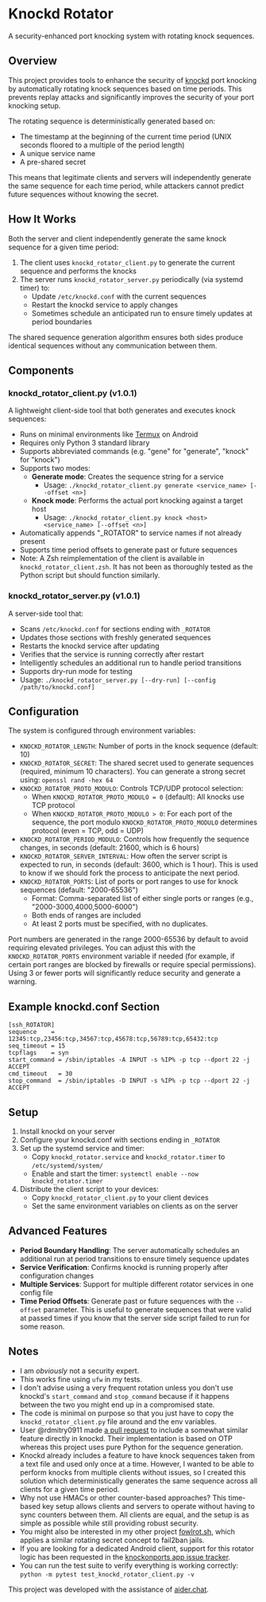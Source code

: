 # Knockd Rotator

A security-enhanced port knocking system with rotating knock sequences.

## Overview

This project provides tools to enhance the security of [knockd](https://github.com/jvinet/knock) port knocking by automatically rotating knock sequences based on time periods. This prevents replay attacks and significantly improves the security of your port knocking setup.

The rotating sequence is deterministically generated based on:
- The timestamp at the beginning of the current time period (UNIX seconds floored to a multiple of the period length)
- A unique service name
- A pre-shared secret

This means that legitimate clients and servers will independently generate the same sequence for each time period, while attackers cannot predict future sequences without knowing the secret.

## How It Works

Both the server and client independently generate the same knock sequence for a given time period:

1. The client uses `knockd_rotator_client.py` to generate the current sequence and performs the knocks
2. The server runs `knockd_rotator_server.py` periodically (via systemd timer) to:
   - Update `/etc/knockd.conf` with the current sequences
   - Restart the knockd service to apply changes
   - Sometimes schedule an anticipated run to ensure timely updates at period boundaries

The shared sequence generation algorithm ensures both sides produce identical sequences without any communication between them.

## Components

### knockd_rotator_client.py (v1.0.1)

A lightweight client-side tool that both generates and executes knock sequences:

- Runs on minimal environments like [Termux](https://termux.dev/) on Android
- Requires only Python 3 standard library
- Supports abbreviated commands (e.g. "gene" for "generate", "knock" for "knock")
- Supports two modes:
  - **Generate mode**: Creates the sequence string for a service
    - Usage: `./knockd_rotator_client.py generate <service_name> [--offset <n>]`
  - **Knock mode**: Performs the actual port knocking against a target host
    - Usage: `./knockd_rotator_client.py knock <host> <service_name> [--offset <n>]`
- Automatically appends "_ROTATOR" to service names if not already present
- Supports time period offsets to generate past or future sequences
- Note: A Zsh reimplementation of the client is available in `knockd_rotator_client.zsh`. It has not been as thoroughly tested as the Python script but should function similarly.

### knockd_rotator_server.py (v1.0.1)

A server-side tool that:

- Scans `/etc/knockd.conf` for sections ending with `_ROTATOR`
- Updates those sections with freshly generated sequences
- Restarts the knockd service after updating
- Verifies that the service is running correctly after restart
- Intelligently schedules an additional run to handle period transitions
- Supports dry-run mode for testing
- Usage: `./knockd_rotator_server.py [--dry-run] [--config /path/to/knockd.conf]`

## Configuration

The system is configured through environment variables:

- `KNOCKD_ROTATOR_LENGTH`: Number of ports in the knock sequence (default: 10)
- `KNOCKD_ROTATOR_SECRET`: The shared secret used to generate sequences (required, minimum 10 characters). You can generate a strong secret using: `openssl rand -hex 64`
- `KNOCKD_ROTATOR_PROTO_MODULO`: Controls TCP/UDP protocol selection:
  - When `KNOCKD_ROTATOR_PROTO_MODULO = 0` (default): All knocks use TCP protocol
  - When `KNOCKD_ROTATOR_PROTO_MODULO > 0`: For each port of the sequence, the port modulo `KNOCKD_ROTATOR_PROTO_MODULO` determines protocol (even = TCP, odd = UDP)
- `KNOCKD_ROTATOR_PERIOD_MODULO`: Controls how frequently the sequence changes, in seconds (default: 21600, which is 6 hours)
- `KNOCKD_ROTATOR_SERVER_INTERVAL`: How often the server script is expected to run, in seconds (default: 3600, which is 1 hour). This is used to know if we should fork the process to anticipate the next period.
- `KNOCKD_ROTATOR_PORTS`: List of ports or port ranges to use for knock sequences (default: "2000-65536")
  - Format: Comma-separated list of either single ports or ranges (e.g., "2000-3000,4000,5000-6000")
  - Both ends of ranges are included
  - At least 2 ports must be specified, with no duplicates.

Port numbers are generated in the range 2000-65536 by default to avoid requiring elevated privileges. You can adjust this with the `KNOCKD_ROTATOR_PORTS` environment variable if needed (for example, if certain port ranges are blocked by firewalls or require special permissions). Using 3 or fewer ports will significantly reduce security and generate a warning.

## Example knockd.conf Section

```
[ssh_ROTATOR]
sequence    = 12345:tcp,23456:tcp,34567:tcp,45678:tcp,56789:tcp,65432:tcp
seq_timeout = 15
tcpflags    = syn
start_command = /sbin/iptables -A INPUT -s %IP% -p tcp --dport 22 -j ACCEPT
cmd_timeout   = 30
stop_command  = /sbin/iptables -D INPUT -s %IP% -p tcp --dport 22 -j ACCEPT
```

## Setup

1. Install knockd on your server
2. Configure your knockd.conf with sections ending in `_ROTATOR`
3. Set up the systemd service and timer:
   - Copy `knockd_rotator.service` and `knockd_rotator.timer` to `/etc/systemd/system/`
   - Enable and start the timer: `systemctl enable --now knockd_rotator.timer`
4. Distribute the client script to your devices:
   - Copy `knockd_rotator_client.py` to your client devices
   - Set the same environment variables on clients as on the server

## Advanced Features

- **Period Boundary Handling**: The server automatically schedules an additional run at period transitions to ensure timely sequence updates
- **Service Verification**: Confirms knockd is running properly after configuration changes
- **Multiple Services**: Support for multiple different rotator services in one config file
- **Time Period Offsets**: Generate past or future sequences with the `--offset` parameter. This is useful to generate sequences that were valid at passed times if you know that the server side script failed to run for some reason.

## Notes

- I am *obviously* not a security expert.
- This works fine using `ufw` in my tests.
- I don't advise using a very frequent rotation unless you don't use knockd's `start_command` and `stop_command` because if it happens between the two you might end up in a compromised state.
- The code is minimal on purpose so that you just have to copy the `knockd_rotator_client.py` file around and the env variables.
- User @rdmitry0911 made [a pull request](https://github.com/jvinet/knock/pull/76) to include a somewhat similar feature directly in knockd. Their implementation is based on OTP whereas this project uses pure Python for the sequence generation.
- Knockd already includes a feature to have knock sequences taken from a text file and used only once at a time. However, I wanted to be able to perform knocks from multiple clients without issues, so I created this solution which deterministically generates the same sequence across all clients for a given time period.
- Why not use HMACs or other counter-based approaches? This time-based key setup allows clients and servers to operate without having to sync counters between them. All clients are equal, and the setup is as simple as possible while still providing robust security.
- You might also be interested in my other project [fowlrot.sh](https://github.com/thiswillbeyourgithub/fowlrot.sh), which applies a similar rotating secret concept to fail2ban jails.
- If you are looking for a dedicated Android client, support for this rotator logic has been requested in the [knockonports app issue tracker](https://github.com/impalex/knockonports/issues/26).
- You can run the test suite to verify everything is working correctly: `python -m pytest test_knockd_rotator_client.py -v`

This project was developed with the assistance of [aider.chat](https://github.com/Aider-AI/aider/issues).
